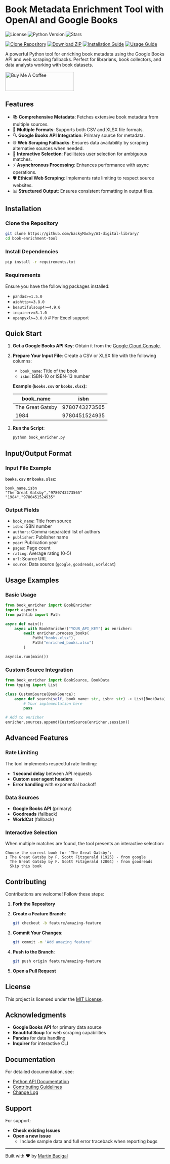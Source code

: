 # Book Metadata Enrichment Tool with OpenAI and Google Books

![License](https://img.shields.io/badge/license-MIT-blue.svg)
![Python Version](https://img.shields.io/badge/python-3.8%2B-blue.svg)
![Stars](https://img.shields.io/github/stars/backyMacky/AI-digital-library.svg?style=social&label=Stars)

[![Clone Repository](https://img.shields.io/badge/Clone-GitHub-blue.svg)](https://github.com/backyMacky/AI-digital-library.git)
[![Download ZIP](https://img.shields.io/badge/Download-ZIP-green.svg)](https://github.com/backyMacky/AI-digital-library/archive/refs/heads/main.zip)
[![Installation Guide](https://img.shields.io/badge/Installation-Guide-yellow.svg)](#installation)
[![Usage Guide](https://img.shields.io/badge/Usage-Guide-orange.svg)](#quick-start)

A powerful Python tool for enriching book metadata using the Google Books API and web scraping fallbacks. Perfect for librarians, book collectors, and data analysts working with book datasets.

<a href="https://www.buymeacoffee.com/bloombrine" target="_blank"><img src="https://cdn.buymeacoffee.com/buttons/v2/default-yellow.png" alt="Buy Me A Coffee" style="height: 60px !important;width: 217px !important;" ></a>

## Features

- 📚 **Comprehensive Metadata**: Fetches extensive book metadata from multiple sources.
- 🔄 **Multiple Formats**: Supports both CSV and XLSX file formats.
- 🔍 **Google Books API Integration**: Primary source for metadata.
- 🌐 **Web Scraping Fallbacks**: Ensures data availability by scraping alternative sources when needed.
- 👤 **Interactive Selection**: Facilitates user selection for ambiguous matches.
- ⚡ **Asynchronous Processing**: Enhances performance with async operations.
- 🛡️ **Ethical Web Scraping**: Implements rate limiting to respect source websites.
- 📊 **Structured Output**: Ensures consistent formatting in output files.

## Installation

### Clone the Repository

```bash
git clone https://github.com/backyMacky/AI-digital-library/
cd book-enrichment-tool
```

### Install Dependencies

```bash
pip install -r requirements.txt
```

### Requirements

Ensure you have the following packages installed:

- `pandas>=1.5.0`
- `aiohttp>=3.8.0`
- `beautifulsoup4>=4.9.0`
- `inquirer>=3.1.0`
- `openpyxl>=3.0.0`  # For Excel support

## Quick Start

1. **Get a Google Books API Key**: Obtain it from the [Google Cloud Console](https://console.cloud.google.com/).

2. **Prepare Your Input File**: Create a CSV or XLSX file with the following columns:
   - `book_name`: Title of the book
   - `isbn`: ISBN-10 or ISBN-13 number

   **Example (`books.csv` or `books.xlsx`):**

   | book_name        | isbn           |
   |------------------|----------------|
   | The Great Gatsby | 9780743273565  |
   | 1984             | 9780451524935  |

3. **Run the Script**:

   ```bash
   python book_enricher.py
   ```

## Input/Output Format

### Input File Example

**`books.csv` or `books.xlsx`:**

```csv
book_name,isbn
"The Great Gatsby","9780743273565"
"1984","9780451524935"
```

### Output Fields

- `book_name`: Title from source
- `isbn`: ISBN number
- `authors`: Comma-separated list of authors
- `publisher`: Publisher name
- `year`: Publication year
- `pages`: Page count
- `rating`: Average rating (0-5)
- `url`: Source URL
- `source`: Data source (`google`, `goodreads`, `worldcat`)

## Usage Examples

### Basic Usage

```python
from book_enricher import BookEnricher
import asyncio
from pathlib import Path

async def main():
    async with BookEnricher("YOUR_API_KEY") as enricher:
        await enricher.process_books(
            Path("books.xlsx"),
            Path("enriched_books.xlsx")
        )

asyncio.run(main())
```

### Custom Source Integration

```python
from book_enricher import BookSource, BookData
from typing import List

class CustomSource(BookSource):
    async def search(self, book_name: str, isbn: str) -> List[BookData]:
        # Your implementation here
        pass

# Add to enricher
enricher.sources.append(CustomSource(enricher.session))
```

## Advanced Features

### Rate Limiting

The tool implements respectful rate limiting:

- **1 second delay** between API requests
- **Custom user agent headers**
- **Error handling** with exponential backoff

### Data Sources

- **Google Books API** (primary)
- **Goodreads** (fallback)
- **WorldCat** (fallback)

### Interactive Selection

When multiple matches are found, the tool presents an interactive selection:

```
Choose the correct book for 'The Great Gatsby':
❯ The Great Gatsby by F. Scott Fitzgerald (1925) - from google
  The Great Gatsby by F. Scott Fitzgerald (2004) - from goodreads
  Skip this book
```

## Contributing

Contributions are welcome! Follow these steps:

1. **Fork the Repository**
2. **Create a Feature Branch**:

   ```bash
   git checkout -b feature/amazing-feature
   ```

3. **Commit Your Changes**:

   ```bash
   git commit -m 'Add amazing feature'
   ```

4. **Push to the Branch**:

   ```bash
   git push origin feature/amazing-feature
   ```

5. **Open a Pull Request**

## License

This project is licensed under the [MIT License](LICENSE).

## Acknowledgments

- **Google Books API** for primary data source
- **Beautiful Soup** for web scraping capabilities
- **Pandas** for data handling
- **Inquirer** for interactive CLI

## Documentation

For detailed documentation, see:

- [Python API Documentation](#)
- [Contributing Guidelines](#)
- [Change Log](#)

## Support

For support:

- **Check existing Issues**
- **Open a new issue**
  - Include sample data and full error traceback when reporting bugs

---

Built with ❤️ by [Martin Bacigal](https://github.com/backyMacky)
